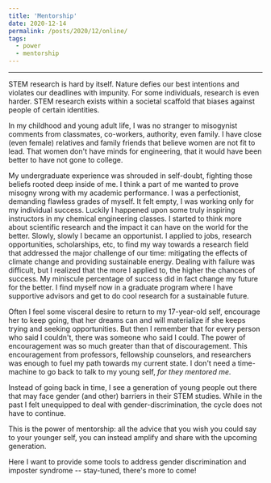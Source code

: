 ```yaml
---
title: 'Mentorship'
date: 2020-12-14
permalink: /posts/2020/12/online/
tags:
  - power
  - mentorship
---
```


------

STEM research is hard by itself. Nature defies our best intentions and violates our deadlines with impunity. For some individuals, research is even harder. STEM research exists within a societal scaffold that biases against people of certain identities. 

In my childhood and young adult life, I was no stranger to misogynist comments from classmates, co-workers, authority, even family. I have close (even female) relatives and family friends that believe women are not fit to lead. That women
don't have minds for engineering, that it would have been better to have not gone to college.  

My undergraduate experience was shrouded in self-doubt, fighting those beliefs rooted deep inside of me. I think a part of me wanted to prove misogny wrong with my academic performance. I was a perfectionist, demanding flawless grades of myself. It felt empty, I was working only for my individual success. Luckily I happened upon some truly inspiring instructors in my chemical engineering classes. I started to think more about scientific research and the impact it can have on the world for the better. Slowly, slowly I became an opportunist. I applied to jobs, research opportunities, scholarships, etc, to find my way towards a research field that addressed the major challenge of our time: mitigating the effects of climate change and providing sustainable energy. Dealing with failure was difficult, but I realized that the more I applied to, the higher the chances of success. My miniscule percentage of success did in fact change my future for the better. I find myself now in a graduate program where I have supportive advisors and get to do cool research for a sustainable future.

Often I feel some visceral desire to return to my 17-year-old self, encourage her to keep going, that her dreams can and will materialize if she keeps trying and seeking opportunities. But then I remember that for every person who said I couldn't, there was someone who said I could. 
The power of encouragement was so much greater than that of discouragement. This encouragement from professors, fellowship counselors, and researchers was enough to fuel my path towards my current state. I don't need a time-machine to go back to talk to my young self, *for they mentored me.*

Instead of going back in time, I see a generation of young people out there that may face gender (and other) barriers in their STEM studies. While in the past I felt unequipped to deal with gender-discrimination, the cycle does not have to continue. 

This is the power of mentorship: all the advice that you wish you could say to your younger self, you can instead amplify and share with the upcoming generation. 

Here I want to provide some tools to address gender discrimination and imposter syndrome -- stay-tuned, there's more to come!
